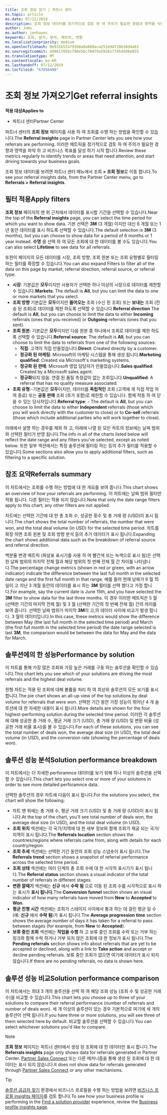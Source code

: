 ```yaml
---
title: 조회 정보 얻기 | 파트너 센터
ms.topic: article
ms.date: 07/12/2019
description: 조회 정보 데이터를 정기적으로 검토 하 여 주의가 필요한 경향과 영역을 식별 하 고 비즈니스 목표를 달성 하기 시작 합니다.
author: JnHs
ms.author: jenhayes
keywords: 조회, 분석, 분석, 메트릭, 변환
ms.localizationpriority: medium
ms.openlocfilehash: 0e931b52a79168a0a808aca251e94f29b10d4a83
ms.sourcegitcommit: dd961f85bc790e56c70479a5926177454dd8e855
ms.translationtype: MT
ms.contentlocale: ko-KR
ms.lasthandoff: 07/12/2019
ms.locfileid: "67856498"
---
```

# <a name="get-referral-insights"></a><span data-ttu-id="d80d7-104">조회 정보 가져오기</span><span class="sxs-lookup"><span data-stu-id="d80d7-104">Get referral insights</span></span>

<span data-ttu-id="d80d7-105">**적용 대상**</span><span class="sxs-lookup"><span data-stu-id="d80d7-105">**Applies to**</span></span>

- <span data-ttu-id="d80d7-106">파트너 센터</span><span class="sxs-lookup"><span data-stu-id="d80d7-106">Partner Center</span></span>

<span data-ttu-id="d80d7-107">파트너 센터의 **조회 정보** 페이지를 사용 하 여 조회를 수행 하는 방법을 확인할 수 있습니다.</span><span class="sxs-lookup"><span data-stu-id="d80d7-107">The **Referral insights** page in Partner Center lets you see how your referrals are performing.</span></span> <span data-ttu-id="d80d7-108">이러한 메트릭을 정기적으로 검토 하 여 주의가 필요한 경향과 영역을 파악 하 고 비즈니스 목표를 달성 하기 시작 합니다.</span><span class="sxs-lookup"><span data-stu-id="d80d7-108">Review these metrics regularly to identify trends or areas that need attention, and start driving towards your business goals.</span></span>

<span data-ttu-id="d80d7-109">조회 정보 데이터를 보려면 파트너 센터 메뉴에서 조회 **> 조회 정보**로 이동 합니다.</span><span class="sxs-lookup"><span data-stu-id="d80d7-109">To see your referral insights data, from the Partner Center menu, go to **Referrals > Referral insights**.</span></span>

## <a name="apply-filters"></a><span data-ttu-id="d80d7-110">필터 적용</span><span class="sxs-lookup"><span data-stu-id="d80d7-110">Apply filters</span></span>

<span data-ttu-id="d80d7-111">**조회 정보** 페이지의 맨 위 근처에서 데이터를 표시할 기간을 선택할 수 있습니다.</span><span class="sxs-lookup"><span data-stu-id="d80d7-111">Near the top of the **Referral insights** page, you can select the time period for which you want to show data.</span></span> <span data-ttu-id="d80d7-112">기본 선택은 **3M** (3 개월) 이지만 대신 6 개월 또는 1 년 동안 데이터를 표시 하도록 선택할 수 있습니다.</span><span class="sxs-lookup"><span data-stu-id="d80d7-112">The default selection is **3M** (3 months), but you can choose to show data for a period of 6 months or 1 year instead.</span></span> <span data-ttu-id="d80d7-113">**수명** 을 선택 하 여 모든 조회에 대 한 데이터를 볼 수도 있습니다.</span><span class="sxs-lookup"><span data-stu-id="d80d7-113">You can also select **Lifetime** to see data for all referrals.</span></span>

<span data-ttu-id="d80d7-114">또한이 페이지의 모든 데이터를 시장, 조회 방향, 조회 원본 또는 조회 유형별로 필터링 하는 필터를 확장할 수 있습니다.</span><span class="sxs-lookup"><span data-stu-id="d80d7-114">You can also expand Filters to filter all of the data on this page by market, referral direction, referral source, or referral type.</span></span>
- <span data-ttu-id="d80d7-115">**시장**: 기본값은 **모두**이지만 사용자가 선택한 하나 이상의 시장으로 데이터를 제한할 수 있습니다.</span><span class="sxs-lookup"><span data-stu-id="d80d7-115">**Markets**: The default is **All**, but you can limit the data to one or more markets that you select.</span></span>
- <span data-ttu-id="d80d7-116">**조회 방향** 기본값은 **모두**이지만 **들어오는** 조회 (수신 된 조회) 또는 **보내는** 조회 (전송 된 조회)로 데이터를 제한 하도록 선택할 수 있습니다.</span><span class="sxs-lookup"><span data-stu-id="d80d7-116">**Referral direction** The default is **All**, but you can choose to limit the data to either **Incoming** referrals (ones that you received) or **Outgoing** referrals (ones that you sent).</span></span>
- <span data-ttu-id="d80d7-117">**조회 원본**: 기본값은 **모두**이지만 다음 원본 중 하나에서 조회로 데이터를 제한 하도록 선택할 수 있습니다.</span><span class="sxs-lookup"><span data-stu-id="d80d7-117">**Referral source**: The default is **All**, but you can choose to limit the data to referrals from one of the following sources:</span></span>
  - <span data-ttu-id="d80d7-118">**직접**: 고객이 직접 만들었습니다.</span><span class="sxs-lookup"><span data-stu-id="d80d7-118">**Direct**: Created directly by a customer.</span></span>
  - <span data-ttu-id="d80d7-119">**정규화 된 마케팅**: Microsoft의 마케팅 시스템을 통해 생성 됩니다.</span><span class="sxs-lookup"><span data-stu-id="d80d7-119">**Marketing qualified**: Created via Microsoft's marketing systems.</span></span>
  - <span data-ttu-id="d80d7-120">**정규화 된 판매**: Microsoft 영업 담당자가 만들었습니다.</span><span class="sxs-lookup"><span data-stu-id="d80d7-120">**Sales qualified**: Created by a Microsoft sales agent.</span></span>
  - <span data-ttu-id="d80d7-121">**정규화**되지 않음: 연결 된 품질 측정값이 없는 조회입니다.</span><span class="sxs-lookup"><span data-stu-id="d80d7-121">**Unqualified**: A referral that has no quality measure associated.</span></span>
- <span data-ttu-id="d80d7-122">**조회 유형**:-기본값은 **모두**이지만, 데이터를 **독립적인** 조회 (고객에 게 직접 작업 하 여 종료) 또는 **공동 판매** 조회 (추가 포함)로 제한할 수 있습니다. 함께 작동 하 여 닫을 수 있는 당사자입니다.</span><span class="sxs-lookup"><span data-stu-id="d80d7-122">**Referral type**:  - The default is **All**, but you can choose to limit the data to either **Independent** referrals (those which you will work directly with the customer to close) or to **Co-sell** referrals (those which include additional parties who will work together to close).</span></span>

<span data-ttu-id="d80d7-123">아래에서 설명 하는 경우를 제외 하 고, 아래에 나열 된 모든 차트의 정보에는 날짜 범위와 선택한 필터가 반영 됩니다.</span><span class="sxs-lookup"><span data-stu-id="d80d7-123">The info in all of the charts listed below will reflect the date range and any filters you've selected, except as noted below.</span></span> <span data-ttu-id="d80d7-124">또한 일부 섹션에서는 특정 솔루션에 필터링 하는 등의 추가 필터를 적용할 수 있습니다.</span><span class="sxs-lookup"><span data-stu-id="d80d7-124">Some sections also allow you to apply additional filters, such as filtering to a specific solution.</span></span>

## <a name="referrals-summary"></a><span data-ttu-id="d80d7-125">참조 요약</span><span class="sxs-lookup"><span data-stu-id="d80d7-125">Referrals summary</span></span>

<span data-ttu-id="d80d7-126">이 차트에서는 조회를 수행 하는 방법에 대 한 개요를 보여 줍니다.</span><span class="sxs-lookup"><span data-stu-id="d80d7-126">This chart shows an overview of how your referrals are performing.</span></span> <span data-ttu-id="d80d7-127">이 차트에는 날짜 범위 필터만 적용 됩니다. 다른 필터는 적용 되지 않습니다.</span><span class="sxs-lookup"><span data-stu-id="d80d7-127">Note that only the date range filters apply to this chart; any other filters are not applied.</span></span> 

<span data-ttu-id="d80d7-128">차트에는 선택한 기간에 대 한 총 조회 수, 성공한 횟수 및 총 거래 량 (USD)이 표시 됩니다.</span><span class="sxs-lookup"><span data-stu-id="d80d7-128">The chart shows the total number of referrals, the number that were won, and the total deal volume (in USD) for the selected time period.</span></span> <span data-ttu-id="d80d7-129">차트를 확장 하면 조회 원본 및 조회 방향 분석 등의 추가 데이터가 표시 됩니다.</span><span class="sxs-lookup"><span data-stu-id="d80d7-129">Expanding the chart shows additional data such as the breakdown of referral source and referral direction.</span></span> 

<span data-ttu-id="d80d7-130">백분율 변경 메트릭 (화살표 표시기를 사용 하 여 빨간색 또는 녹색으로 표시 됨)은 선택한 날짜 범위의 마지막 전체 월과 해당 범위의 첫 번째 전체 월 간 차이를 나타냅니다.</span><span class="sxs-lookup"><span data-stu-id="d80d7-130">The percentage change metrics (shown in red or green, with an arrow indicator) indicate the difference between the last full month in the selected date range and the first full month in that range.</span></span> <span data-ttu-id="d80d7-131">예를 들어 현재 날짜가 6 월 15 일이 고 지난 3 개월 동안의 데이터를 표시 하는 **3M** 필터를 선택 했다고 가정 합니다.</span><span class="sxs-lookup"><span data-stu-id="d80d7-131">For example, say the current date is June 15th, and you have selected the **3M** filter to show data for the last three months.</span></span> <span data-ttu-id="d80d7-132">이 경우 이러한 메트릭은 5 월 (선택한 기간의 마지막 전체 월) 및 3 월 (선택한 기간의 첫 번째 전체 월) 간의 차이를 보여 줍니다. 선택한 날짜 범위가 마지막 **3M**이 고,의 데이터 사이에 비교가 발생 합니다. 3 월의 데이터입니다.</span><span class="sxs-lookup"><span data-stu-id="d80d7-132">In this case, these metrics would show the difference between May (the last full month in the selected time period) and March (the first full month in the selected time period) the date range selected is last **3M**, the comparison would be between the data for May and the data for March.</span></span>

## <a name="performance-by-solution"></a><span data-ttu-id="d80d7-133">솔루션에의 한 성능</span><span class="sxs-lookup"><span data-stu-id="d80d7-133">Performance by solution</span></span>

<span data-ttu-id="d80d7-134">이 차트를 통해 가장 많은 조회와 가장 높은 거래를 구동 하는 솔루션을 확인할 수 있습니다.</span><span class="sxs-lookup"><span data-stu-id="d80d7-134">This chart lets you see which of your solutions are driving the most referrals and the highest deal volume.</span></span>

<span data-ttu-id="d80d7-135">원형 차트는 적용 된 조회에 대해 볼륨을 처리 하 여 최상위 솔루션의 모든 보기를 표시 합니다.</span><span class="sxs-lookup"><span data-stu-id="d80d7-135">The pie chart shows an all-up view of the top solutions by deal volume for referrals that were won.</span></span> <span data-ttu-id="d80d7-136">선택한 기간 동안 가장 성능이 뛰어난 4 개 솔루션에 대 한 자세한 내용이 표시 됩니다.</span><span class="sxs-lookup"><span data-stu-id="d80d7-136">More details are shown for the four highest-performing solution during the selected time period.</span></span> <span data-ttu-id="d80d7-137">이러한 각 솔루션에 대해 성공한 총 거래 수, 평균 거래 크기 (USD), 총 거래 량 (USD) 및 변환 비율 (성공한 거래 비율 표시)을 볼 수 있습니다.</span><span class="sxs-lookup"><span data-stu-id="d80d7-137">For each of these solutions, you can see the total number of deals won, the average deal size (in USD), the total deal volume (in USD), and the conversion rate (showing the percentage of deals won).</span></span>

## <a name="solution-performance-breakdown"></a><span data-ttu-id="d80d7-138">솔루션 성능 분석</span><span class="sxs-lookup"><span data-stu-id="d80d7-138">Solution performance breakdown</span></span>

<span data-ttu-id="d80d7-139">이 차트에서는 더 자세한 perforamnce 데이터를 보기 위해 하나 이상의 솔루션을 선택할 수 있습니다.</span><span class="sxs-lookup"><span data-stu-id="d80d7-139">This chart lets you select one or more of your solutions in order to see more detailed perforamnce data.</span></span>

<span data-ttu-id="d80d7-140">선택한 솔루션의 경우 차트에 다음이 표시 됩니다.</span><span class="sxs-lookup"><span data-stu-id="d80d7-140">For the solutions you select, the chart will show the following:</span></span>
- <span data-ttu-id="d80d7-141">차트 맨 위에는 총 거래 수, 평균 거래 크기 (USD) 및 총 거래 량 (USD)이 표시 됩니다.</span><span class="sxs-lookup"><span data-stu-id="d80d7-141">At the top of the chart, you'll see total number of deals won, the average deal size (in USD), and the total deal volume (in USD).</span></span>
- <span data-ttu-id="d80d7-142">**조회 위치** 섹션에는 각 국가/지역에 대 한 세부 정보와 함께 조회가 제공 되는 국가/지역이 표시 됩니다.</span><span class="sxs-lookup"><span data-stu-id="d80d7-142">The **Referrals location** section shows the countries/regions where referrals came from, along with details for each country/region.</span></span>
- <span data-ttu-id="d80d7-143">**조회 추세** 섹션에는 선택한 기간 동안의 조회 성능 스냅숏이 표시 됩니다.</span><span class="sxs-lookup"><span data-stu-id="d80d7-143">The **Referrals trend** section shows a snapshot of referral performance across the selected time period.</span></span>
- <span data-ttu-id="d80d7-144">**조회 상태** 섹션에는 여러 단계의 총 조회 수에 대 한 시각적 표시기가 표시 됩니다.</span><span class="sxs-lookup"><span data-stu-id="d80d7-144">The **Referral status** section shows a visual indicator of the total number of referrals in different stages.</span></span>
- <span data-ttu-id="d80d7-145">**변환 깔때기** 섹션에는 **신규** 에서 **수락 됨** 으로 이동 된 조회 수를 시각적으로 표시 하는 표시가 **표시 됩니다.**</span><span class="sxs-lookup"><span data-stu-id="d80d7-145">The **Conversion funnel** section shows an visual indicator of how many referrals have moved from **New** to **Accepted** to **Won**.</span></span>
- <span data-ttu-id="d80d7-146">**평균 진행 시간** 섹션에는 조회가 스테이지 사이에서 통과 하는 데 걸린 평균 일 수 (예: **신규** 에서 **수락 됨**)가 표시 됩니다.</span><span class="sxs-lookup"><span data-stu-id="d80d7-146">The **Average progression time** section shows the average number of days it has taken for a referral to pass between stages (for example, from **New** to **Accepted**).</span></span>
- <span data-ttu-id="d80d7-147">**보류 중인 조회** 섹션에는 **작업을 수행** 하 고 보류 중인 조회를 수락 또는 거부 하는 링크와 함께 수락 하거나 거부 되지 않은 조회에 대 한 정보가 표시 됩니다.</span><span class="sxs-lookup"><span data-stu-id="d80d7-147">The **Pending referrals** section shows info about referrals that are yet to be accepted or declined, along with a link to **Take action** and accept or decline pending referrals.</span></span> <span data-ttu-id="d80d7-148">보류 중인 조회가 없으면 여기에 데이터가 표시 되지 않습니다.</span><span class="sxs-lookup"><span data-stu-id="d80d7-148">If there are no pending referrals, no data is shown here.</span></span>

## <a name="solution-performance-comparison"></a><span data-ttu-id="d80d7-149">솔루션 성능 비교</span><span class="sxs-lookup"><span data-stu-id="d80d7-149">Solution performance comparison</span></span>

<span data-ttu-id="d80d7-150">이 차트에서는 최대 3 개의 솔루션을 선택 하 여 해당 조회 성능 (조회 수 및 성공한 거래 수)을 비교할 수 있습니다.</span><span class="sxs-lookup"><span data-stu-id="d80d7-150">This chart lets you choose up to three of your solutions to compare their referral performance (number of referrals and number of deals won).</span></span> <span data-ttu-id="d80d7-151">세 개 이상의 솔루션이 있는 경우 기본적으로 여기에 세 개의 솔루션이 선택 됩니다.</span><span class="sxs-lookup"><span data-stu-id="d80d7-151">If you have three or more solutions, you will see three of them selected here by default.</span></span> <span data-ttu-id="d80d7-152">비교할 솔루션을 선택할 수 있습니다.</span><span class="sxs-lookup"><span data-stu-id="d80d7-152">You can select whichever solutions you'd like to compare.</span></span>

> [!NOTE]
> <span data-ttu-id="d80d7-153">**조회 정보** 페이지는 파트너 센터에서 생성 된 조회에 대 한 데이터만 표시 합니다.</span><span class="sxs-lookup"><span data-stu-id="d80d7-153">The **Referrals insights** page only shows data for referrals generated in Partner Center.</span></span> <span data-ttu-id="d80d7-154">[Partner Sales Connect](https://support.microsoft.com/help/3170447/learn-to-use-partner-center-sales-connect) 또는 다른 메커니즘을 통해 생성 된 조회에 대 한 데이터는 표시 되지 않습니다.</span><span class="sxs-lookup"><span data-stu-id="d80d7-154">It does not show data for referrals generated through [Partner Sales Connect](https://support.microsoft.com/help/3170447/learn-to-use-partner-center-sales-connect) or any other mechanisms.</span></span>

> [!TIP]
> <span data-ttu-id="d80d7-155">[솔루션 공급자 찾기](https://www.microsoft.com/solution-providers/home) 환경에서 비즈니스 프로필을 수행 하는 방법을 보려면 [비즈니스 프로필 insights 페이지](analyze-your-marketing-profile.md)를 검토 합니다.</span><span class="sxs-lookup"><span data-stu-id="d80d7-155">To see how your business profile is performing in the [Find a solution provider](https://www.microsoft.com/solution-providers/home) experience, review the [Business profile insights page](analyze-your-marketing-profile.md).</span></span>

